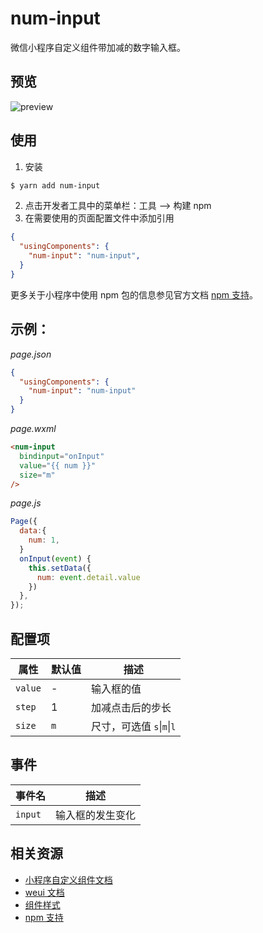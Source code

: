 # num-input

微信小程序自定义组件带加减的数字输入框。

## 预览

![preview](https://github.com/wayou/num-input/raw/master/preview.png)

## 使用

1. 安装

```sh
$ yarn add num-input
```

2. 点击开发者工具中的菜单栏：工具 --> 构建 npm
3. 在需要使用的页面配置文件中添加引用

```json
{
  "usingComponents": {
    "num-input": "num-input",
  }
}
```

更多关于小程序中使用 npm 包的信息参见官方文档 [npm 支持](https://developers.weixin.qq.com/miniprogram/dev/devtools/npm.html)。

## 示例：

_page.json_
```json
{
  "usingComponents": {    
    "num-input": "num-input"
  }
}
```

_page.wxml_
```html
<num-input
  bindinput="onInput"
  value="{{ num }}"
  size="m"
/>
```

_page.js_
```js
Page({
  data:{
    num: 1,
  }
  onInput(event) {
    this.setData({
      num: event.detail.value
    })
  },
});
```

## 配置项

|属性|默认值|描述|
-|-|-
|`value`|-|输入框的值|
|`step`|1|加减点击后的步长|
|`size`|`m`|尺寸，可选值 `s`&#124;`m`&#124;`l` |

## 事件

|事件名|描述|
-|-
|`input`|输入框的发生变化|

## 相关资源

- [小程序自定义组件文档](https://developers.weixin.qq.com/miniprogram/dev/framework/custom-component/)
- [weui 文档](https://wechat-miniprogram.github.io/weui/docs/)
- [组件样式](https://developers.weixin.qq.com/miniprogram/dev/framework/custom-component/wxml-wxss.html#%E7%BB%84%E4%BB%B6%E6%A0%B7%E5%BC%8F)
- [npm 支持](https://developers.weixin.qq.com/miniprogram/dev/devtools/npm.html)


